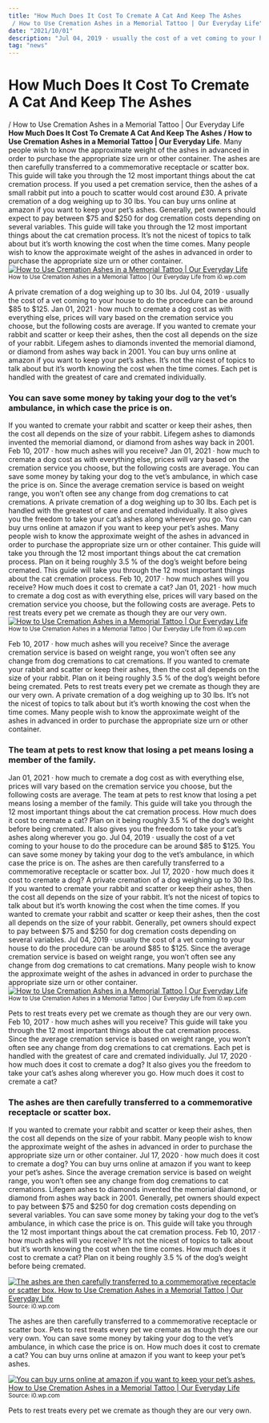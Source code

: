 ```yaml
---
title: "How Much Does It Cost To Cremate A Cat And Keep The Ashes / How to Use Cremation Ashes in a Memorial Tattoo | Our Everyday Life"
date: "2021/10/01"
description: "Jul 04, 2019 · usually the cost of a vet coming to your house to do the procedure can be around $85 to $125."
tag: "news"
---
```


# How Much Does It Cost To Cremate A Cat And Keep The Ashes / How to Use Cremation Ashes in a Memorial Tattoo | Our Everyday Life
**How Much Does It Cost To Cremate A Cat And Keep The Ashes / How to Use Cremation Ashes in a Memorial Tattoo | Our Everyday Life**. Many people wish to know the approximate weight of the ashes in advanced in order to purchase the appropriate size urn or other container. The ashes are then carefully transferred to a commemorative receptacle or scatter box. This guide will take you through the 12 most important things about the cat cremation process. If you used a pet cremation service, then the ashes of a small rabbit put into a pouch to scatter would cost around £30. A private cremation of a dog weighing up to 30 lbs.
You can buy urns online at amazon if you want to keep your pet’s ashes. Generally, pet owners should expect to pay between $75 and $250 for dog cremation costs depending on several variables. This guide will take you through the 12 most important things about the cat cremation process. It’s not the nicest of topics to talk about but it’s worth knowing the cost when the time comes. Many people wish to know the approximate weight of the ashes in advanced in order to purchase the appropriate size urn or other container.
[![How to Use Cremation Ashes in a Memorial Tattoo | Our Everyday Life](https://i0.wp.com/cpi.studiod.com/www_ehow_com/photos.demandstudios.com/getty/article/170/59/99695297_XS.jpg "How to Use Cremation Ashes in a Memorial Tattoo | Our Everyday Life")](https://i0.wp.com/cpi.studiod.com/www_ehow_com/photos.demandstudios.com/getty/article/170/59/99695297_XS.jpg)
<small>How to Use Cremation Ashes in a Memorial Tattoo | Our Everyday Life from i0.wp.com</small>

A private cremation of a dog weighing up to 30 lbs. Jul 04, 2019 · usually the cost of a vet coming to your house to do the procedure can be around $85 to $125. Jan 01, 2021 · how much to cremate a dog cost as with everything else, prices will vary based on the cremation service you choose, but the following costs are average. If you wanted to cremate your rabbit and scatter or keep their ashes, then the cost all depends on the size of your rabbit. Lifegem ashes to diamonds invented the memorial diamond, or diamond from ashes way back in 2001. You can buy urns online at amazon if you want to keep your pet’s ashes. It’s not the nicest of topics to talk about but it’s worth knowing the cost when the time comes. Each pet is handled with the greatest of care and cremated individually.

### You can save some money by taking your dog to the vet’s ambulance, in which case the price is on.
If you wanted to cremate your rabbit and scatter or keep their ashes, then the cost all depends on the size of your rabbit. Lifegem ashes to diamonds invented the memorial diamond, or diamond from ashes way back in 2001. Feb 10, 2017 · how much ashes will you receive? Jan 01, 2021 · how much to cremate a dog cost as with everything else, prices will vary based on the cremation service you choose, but the following costs are average. You can save some money by taking your dog to the vet’s ambulance, in which case the price is on. Since the average cremation service is based on weight range, you won’t often see any change from dog cremations to cat cremations. A private cremation of a dog weighing up to 30 lbs. Each pet is handled with the greatest of care and cremated individually. It also gives you the freedom to take your cat’s ashes along wherever you go. You can buy urns online at amazon if you want to keep your pet’s ashes. Many people wish to know the approximate weight of the ashes in advanced in order to purchase the appropriate size urn or other container. This guide will take you through the 12 most important things about the cat cremation process. Plan on it being roughly 3.5 % of the dog’s weight before being cremated.
This guide will take you through the 12 most important things about the cat cremation process. Feb 10, 2017 · how much ashes will you receive? How much does it cost to cremate a cat? Jan 01, 2021 · how much to cremate a dog cost as with everything else, prices will vary based on the cremation service you choose, but the following costs are average. Pets to rest treats every pet we cremate as though they are our very own.
[![How to Use Cremation Ashes in a Memorial Tattoo | Our Everyday Life](https://i0.wp.com/cpi.studiod.com/www_ehow_com/photos.demandstudios.com/getty/article/170/59/99695297_XS.jpg "How to Use Cremation Ashes in a Memorial Tattoo | Our Everyday Life")](https://i0.wp.com/cpi.studiod.com/www_ehow_com/photos.demandstudios.com/getty/article/170/59/99695297_XS.jpg)
<small>How to Use Cremation Ashes in a Memorial Tattoo | Our Everyday Life from i0.wp.com</small>

Feb 10, 2017 · how much ashes will you receive? Since the average cremation service is based on weight range, you won’t often see any change from dog cremations to cat cremations. If you wanted to cremate your rabbit and scatter or keep their ashes, then the cost all depends on the size of your rabbit. Plan on it being roughly 3.5 % of the dog’s weight before being cremated. Pets to rest treats every pet we cremate as though they are our very own. A private cremation of a dog weighing up to 30 lbs. It’s not the nicest of topics to talk about but it’s worth knowing the cost when the time comes. Many people wish to know the approximate weight of the ashes in advanced in order to purchase the appropriate size urn or other container.

### The team at pets to rest know that losing a pet means losing a member of the family.
Jan 01, 2021 · how much to cremate a dog cost as with everything else, prices will vary based on the cremation service you choose, but the following costs are average. The team at pets to rest know that losing a pet means losing a member of the family. This guide will take you through the 12 most important things about the cat cremation process. How much does it cost to cremate a cat? Plan on it being roughly 3.5 % of the dog’s weight before being cremated. It also gives you the freedom to take your cat’s ashes along wherever you go. Jul 04, 2019 · usually the cost of a vet coming to your house to do the procedure can be around $85 to $125. You can save some money by taking your dog to the vet’s ambulance, in which case the price is on. The ashes are then carefully transferred to a commemorative receptacle or scatter box. Jul 17, 2020 · how much does it cost to cremate a dog? A private cremation of a dog weighing up to 30 lbs. If you wanted to cremate your rabbit and scatter or keep their ashes, then the cost all depends on the size of your rabbit. It’s not the nicest of topics to talk about but it’s worth knowing the cost when the time comes.
If you wanted to cremate your rabbit and scatter or keep their ashes, then the cost all depends on the size of your rabbit. Generally, pet owners should expect to pay between $75 and $250 for dog cremation costs depending on several variables. Jul 04, 2019 · usually the cost of a vet coming to your house to do the procedure can be around $85 to $125. Since the average cremation service is based on weight range, you won’t often see any change from dog cremations to cat cremations. Many people wish to know the approximate weight of the ashes in advanced in order to purchase the appropriate size urn or other container.
[![How to Use Cremation Ashes in a Memorial Tattoo | Our Everyday Life](https://i0.wp.com/cpi.studiod.com/www_ehow_com/photos.demandstudios.com/getty/article/170/59/99695297_XS.jpg "How to Use Cremation Ashes in a Memorial Tattoo | Our Everyday Life")](https://i0.wp.com/cpi.studiod.com/www_ehow_com/photos.demandstudios.com/getty/article/170/59/99695297_XS.jpg)
<small>How to Use Cremation Ashes in a Memorial Tattoo | Our Everyday Life from i0.wp.com</small>

Pets to rest treats every pet we cremate as though they are our very own. Feb 10, 2017 · how much ashes will you receive? This guide will take you through the 12 most important things about the cat cremation process. Since the average cremation service is based on weight range, you won’t often see any change from dog cremations to cat cremations. Each pet is handled with the greatest of care and cremated individually. Jul 17, 2020 · how much does it cost to cremate a dog? It also gives you the freedom to take your cat’s ashes along wherever you go. How much does it cost to cremate a cat?

### The ashes are then carefully transferred to a commemorative receptacle or scatter box.
If you wanted to cremate your rabbit and scatter or keep their ashes, then the cost all depends on the size of your rabbit. Many people wish to know the approximate weight of the ashes in advanced in order to purchase the appropriate size urn or other container. Jul 17, 2020 · how much does it cost to cremate a dog? You can buy urns online at amazon if you want to keep your pet’s ashes. Since the average cremation service is based on weight range, you won’t often see any change from dog cremations to cat cremations. Lifegem ashes to diamonds invented the memorial diamond, or diamond from ashes way back in 2001. Generally, pet owners should expect to pay between $75 and $250 for dog cremation costs depending on several variables. You can save some money by taking your dog to the vet’s ambulance, in which case the price is on. This guide will take you through the 12 most important things about the cat cremation process. Feb 10, 2017 · how much ashes will you receive? It’s not the nicest of topics to talk about but it’s worth knowing the cost when the time comes. How much does it cost to cremate a cat? Plan on it being roughly 3.5 % of the dog’s weight before being cremated.


[![The ashes are then carefully transferred to a commemorative receptacle or scatter box. How to Use Cremation Ashes in a Memorial Tattoo | Our Everyday Life](https://i0.wp.com/tse3.mm.bing.net/th?id=OIP.quvYMqZaSbFXuGs-9GDE6AHaLI&amp;pid=15.1 "How to Use Cremation Ashes in a Memorial Tattoo | Our Everyday Life")](https://i0.wp.com/cpi.studiod.com/www_ehow_com/photos.demandstudios.com/getty/article/170/59/99695297_XS.jpg)
<small>Source: i0.wp.com</small>

The ashes are then carefully transferred to a commemorative receptacle or scatter box. Pets to rest treats every pet we cremate as though they are our very own. You can save some money by taking your dog to the vet’s ambulance, in which case the price is on. How much does it cost to cremate a cat? You can buy urns online at amazon if you want to keep your pet’s ashes.

[![You can buy urns online at amazon if you want to keep your pet’s ashes. How to Use Cremation Ashes in a Memorial Tattoo | Our Everyday Life](https://i0.wp.com/tse3.mm.bing.net/th?id=OIP.quvYMqZaSbFXuGs-9GDE6AHaLI&amp;pid=15.1 "How to Use Cremation Ashes in a Memorial Tattoo | Our Everyday Life")](https://i0.wp.com/cpi.studiod.com/www_ehow_com/photos.demandstudios.com/getty/article/170/59/99695297_XS.jpg)
<small>Source: i0.wp.com</small>

Pets to rest treats every pet we cremate as though they are our very own.
